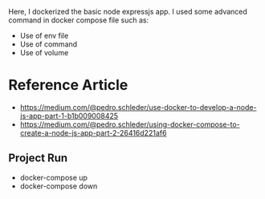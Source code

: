 Here, I dockerized the basic node expressjs app.
I used some advanced command in docker compose file such as:<br/>
* Use of env file
* Use of command
* Use of volume

# Reference Article #
* https://medium.com/@pedro.schleder/use-docker-to-develop-a-node-js-app-part-1-b1b009008425
* https://medium.com/@pedro.schleder/using-docker-compose-to-create-a-node-js-app-part-2-26416d221af6

## Project Run ##
* docker-compose up
* docker-compose down

